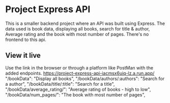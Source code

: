 # Project Express API
This is a smaller backend project where an API was built using Express. 
The data used is book data, displaying all books, search for title & author,
Average rating and the book with most number of pages.
There's no frontend to this api. 

## View it live
Use the link in the browser or through a platform like PostMan with the added endpoints. 
https://project-express-api-iacmsx6uiq-lz.a.run.app/
        "/bookData": "Display all books",
        "/bookData/authors/:authors": "Search for a author",
        "/bookData/title/:title": "Search for a title", 
        "/bookData/average_rating/": "Average rating of books - high to low",
        "/bookData/num_pages/": "The book with most number of pages",